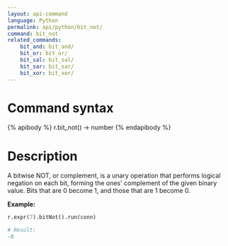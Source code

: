 ```yaml
---
layout: api-command
language: Python
permalink: api/python/bit_not/
command: bit_not
related_commands:
    bit_and: bit_and/
    bit_or: bit_or/
    bit_sal: bit_sal/
    bit_sar: bit_sar/
    bit_xor: bit_xor/
---
```


# Command syntax #

{% apibody %}
r.bit_not() &rarr; number
{% endapibody %}

# Description #

A bitwise NOT, or complement, is a unary operation that performs logical negation on each bit, forming the ones' complement of the given binary value. Bits that are 0 become 1, and those that are 1 become 0.

__Example:__

```py
r.expr(7).bitNot().run(conn)

# Result:
-8
```
